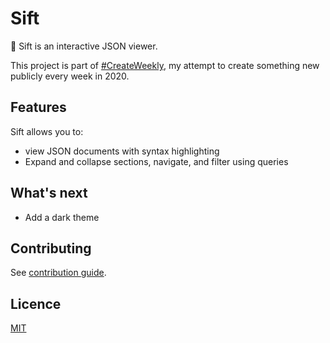 # Sift

🔎 Sift is an interactive JSON viewer.

<!-- [![Promotional screenshot of Sift](./screenshot.png)](https://sift.netlify.com) -->

This project is part of [#CreateWeekly](https://dev.to/josephuspaye/createweekly-create-something-new-publicly-every-week-in-2020-1nh9), my attempt to create something new publicly every week in 2020.

## Features

Sift allows you to:

- view JSON documents with syntax highlighting
- Expand and collapse sections, navigate, and filter using queries

## What's next

- Add a dark theme

## Contributing

See [contribution guide](CONTRIBUTING.md).

## Licence

[MIT](LICENCE)
